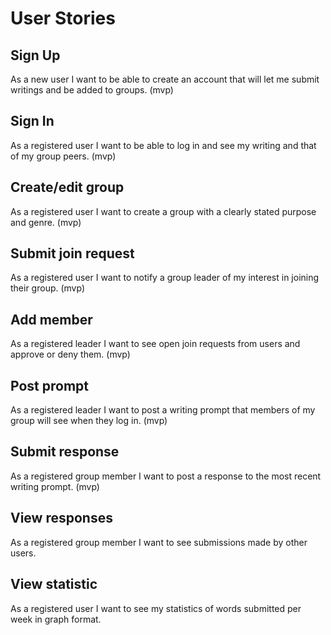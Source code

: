 <h1>User Stories</h1>

<h2>Sign Up</h2>
As a new user I want to be able to create an account that will let me submit writings and be added to groups. (mvp)

<h2>Sign In</h2>
As a registered user I want to be able to log in and see my writing and that of my group peers. (mvp)

<h2>Create/edit group</h2>
As a registered user I want to create a group with a clearly stated purpose and genre. (mvp)

<h2>Submit join request</h2>
As a registered user I want to notify a group leader of my interest in joining their group. (mvp)

<h2>Add member</h2>
As a registered leader I want to see open join requests from users and approve or deny them. (mvp)

<h2>Post prompt</h2>
As a registered leader I want to post a writing prompt that members of my group will see when they log in. (mvp)

<h2>Submit response</h2>
As a registered group member I want to post a response to the most recent writing prompt. (mvp)

<h2>View responses</h2>
As a registered group member I want to see submissions made by other users.

<h2>View statistic</h2>
As a registered user I want to see my statistics of words submitted per week in graph format.